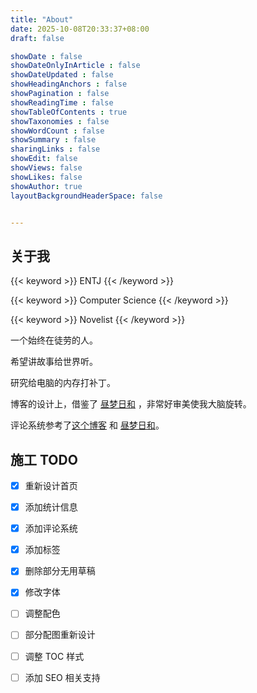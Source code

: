 ```yaml
---
title: "About"
date: 2025-10-08T20:33:37+08:00
draft: false

showDate : false
showDateOnlyInArticle : false
showDateUpdated : false
showHeadingAnchors : false
showPagination : false
showReadingTime : false
showTableOfContents : true
showTaxonomies : false 
showWordCount : false
showSummary : false
sharingLinks : false
showEdit: false
showViews: false
showLikes: false
showAuthor: true
layoutBackgroundHeaderSpace: false


---
```


## 关于我

{{< keyword >}}
ENTJ
{{< /keyword >}}

{{< keyword >}}
Computer Science
{{< /keyword >}}

{{< keyword >}}
Novelist
{{< /keyword >}}




一个始终在徒劳的人。

希望讲故事给世界听。

研究给电脑的内存打补丁。
  
  
博客的设计上，借鉴了 [昼梦日和](https://nanako.icu/) ，非常好审美使我大脑旋转。

评论系统参考了[这个博客](https://www.hetong-re4per.com/posts/use-waline-comment-on-hugo/) 和 [昼梦日和](https://nanako.icu/)。


## 施工 TODO

- [X] 重新设计首页
- [X] 添加统计信息
- [X] 添加评论系统
- [X] 添加标签
- [X] 删除部分无用草稿
- [X] 修改字体
- [ ] 调整配色
- [ ] 部分配图重新设计
- [ ] 调整 TOC 样式
- [ ] 添加 SEO 相关支持

